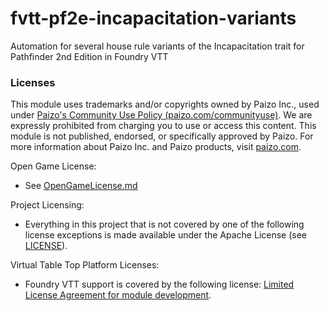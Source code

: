 # fvtt-pf2e-incapacitation-variants
Automation for several house rule variants of the Incapacitation trait for Pathfinder 2nd Edition in Foundry VTT

### Licenses

This module uses trademarks and/or copyrights owned by Paizo Inc., used
under [Paizo's Community Use Policy (paizo.com/communityuse)](https://paizo.com/communityuse). We are expressly prohibited from
charging you to use or access this content. This module is not published, endorsed, or specifically approved by Paizo.
For more information about Paizo Inc. and Paizo products, visit [paizo.com](https://paizo.com).

Open Game License:

* See [OpenGameLicense.md](OpenGameLicense.md)

Project Licensing:

* Everything in this project that is not covered by one of the following license exceptions is made available under the
  Apache License (see [LICENSE](LICENSE)).

Virtual Table Top Platform Licenses:

* Foundry VTT support is covered by the following
  license: [Limited License Agreement for module development](https://foundryvtt.com/article/license/).
